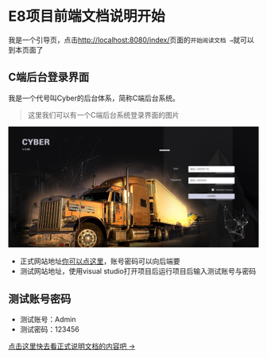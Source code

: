 # E8项目前端文档说明开始

我是一个引导页，点击[http://localhost:8080/index/](http://localhost:8080/index/)页面的`开始阅读文档 →`就可以到本页面了

## C端后台登录界面

我是一个代号叫Cyber的后台体系，简称C端后台系统。

> 这里我们可以有一个C端后台系统登录界面的图片

![logo](./img/pc_img01.png)

- 正式网站地址[你可以点这里](https://cyber.chepass.com/)，账号密码可以向后端要
- 测试网站地址，使用visual studio打开项目后运行项目后输入测试账号与密码
## 测试账号密码
- 测试账号：Admin
- 测试密码：123456

[点击这里快去看正式说明文档的内容吧 →](../chapter1/install.html)